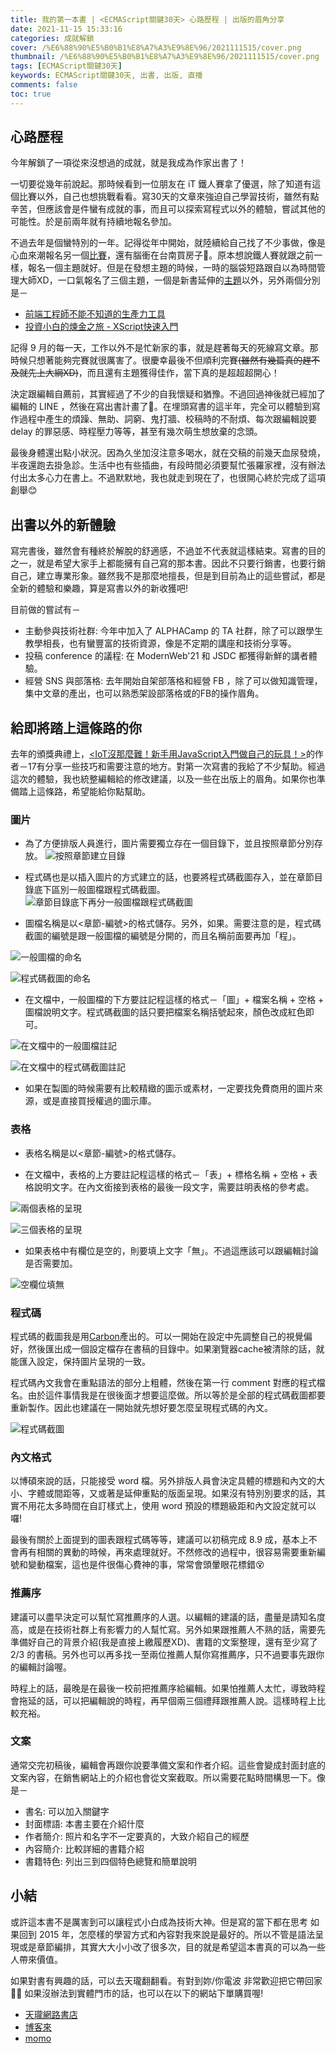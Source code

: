 ```yaml
---
title: 我的第一本書 | <ECMAScript關鍵30天> 心路歷程 | 出版的眉角分享
date: 2021-11-15 15:33:16
categories: 成就解鎖
cover: /%E6%88%90%E5%B0%B1%E8%A7%A3%E9%8E%96/2021111515/cover.png
thumbnail: /%E6%88%90%E5%B0%B1%E8%A7%A3%E9%8E%96/2021111515/cover.png
tags: [ECMAScript關鍵30天]
keywords: ECMAScript關鍵30天, 出書, 出版, 直播
comments: false
toc: true
---
```


## 心路歷程

今年解鎖了一項從來沒想過的成就，就是我成為作家出書了！

一切要從幾年前說起。那時候看到一位朋友在 iT 鐵人賽拿了優選，除了知道有這個比賽以外，自己也想挑戰看看。寫30天的文章來強迫自己學習技術，雖然有點辛苦，但應該會是件蠻有成就的事，而且可以探索寫程式以外的體驗，嘗試其他的可能性。於是前兩年就有持續地報名參加。
<!-- more -->
不過去年是個蠻特別的一年。記得從年中開始，就陸續給自己找了不少事做，像是心血來潮報名另一個[比賽](https://tourtech.taiwan.net.tw/tw)，還有腦衝在台南買房子🤣。原本想說鐵人賽就跟之前一樣，報名一個主題就好。但是在發想主題的時候，一時的腦袋短路跟自以為時間管理大師XD，一口氣報名了三個主題，一個是新書延伸的[主題](https://ithelp.ithome.com.tw/users/20110962/ironman/3303)以外，另外兩個分別是－

- [前端工程師不能不知道的生產力工具](https://ithelp.ithome.com.tw/users/20110962/ironman/3327)
- [投資小白的煉金之旅 - XScript快速入門](https://ithelp.ithome.com.tw/users/20110962/ironman/3301)

記得 9 月的每一天，工作以外不是忙新家的事，就是趕著每天的死線寫文章。那時候只想著能夠完賽就很厲害了。很慶幸最後不但順利完賽~~(雖然有幾篇真的趕不及就先上大綱XD)~~，而且還有主題獲得佳作，當下真的是超超超開心！

決定跟編輯自薦前，其實經過了不少的自我懷疑和猶豫。不過回過神後就已經加了編輯的 LINE ，然後在寫出書計畫了🤣。在埋頭寫書的這半年，完全可以體驗到寫作過程中產生的煩躁、無助、詞窮、鬼打牆、校稿時的不耐煩、每次跟編輯說要 delay 的罪惡感、時程壓力等等，甚至有幾次萌生想放棄的念頭。

最後身體還出點小狀況。因為久坐加沒注意多喝水，就在交稿的前幾天血尿發燒，半夜還跑去掛急診。生活中也有些插曲，有段時間必須要幫忙張羅家裡，沒有辦法付出太多心力在書上。不過默默地，我也就走到現在了，也很開心終於完成了這項創舉😊

## 出書以外的新體驗

寫完書後，雖然會有種終於解脫的舒適感，不過並不代表就這樣結束。寫書的目的之一，就是希望大家手上都能擁有自己寫的那本書。因此不只要行銷書，也要行銷自己，建立專業形象。雖然我不是那麼地擅長，但是到目前為止的這些嘗試，都是全新的體驗和樂趣，算是寫書以外的新收獲吧! 

目前做的嘗試有－

- 主動參與技術社群: 今年中加入了 ALPHACamp 的 TA 社群，除了可以跟學生教學相長，也有蠻豐富的技術資源，像是不定期的講座和技術分享等。
- 投稿 conference 的議程: 在 ModernWeb'21 和 JSDC 都獲得新鮮的講者體驗。
- 經營 SNS 與部落格: 去年開始自架部落格和經營 FB ，除了可以做知識管理，集中文章的產出，也可以熟悉架設部落格或的FB的操作眉角。

## 給即將踏上這條路的你

去年的頒獎典禮上，[<IoT沒那麼難！新手用JavaScript入門做自己的玩具！>](https://readmoo.com/book/210175686000101)的作者－17有分享一些技巧和需要注意的地方。對第一次寫書的我給了不少幫助。經過這次的體驗，我也統整編輯給的修改建議，以及一些在出版上的眉角。如果你也準備踏上這條路，希望能給你點幫助。

### 圖片

- 為了方便排版人員進行，圖片需要獨立存在一個目錄下，並且按照章節分別存放。
![按照章節建立目錄](/%E6%88%90%E5%B0%B1%E8%A7%A3%E9%8E%96/2021111515/pic-1.png)

- 程式碼也是以插入圖片的方式建立的話，也要將程式碼截圖存入，並在章節目錄底下區別一般圖檔跟程式碼截圖。
![章節目錄底下再分一般圖檔跟程式碼截圖](/%E6%88%90%E5%B0%B1%E8%A7%A3%E9%8E%96/2021111515/pic-2.png)

- 圖檔名稱是以<章節-編號>的格式儲存。另外，如果。需要注意的是，程式碼截圖的編號是跟一般圖檔的編號是分開的，而且名稱前面要再加「程」。

![一般圖檔的命名](/%E6%88%90%E5%B0%B1%E8%A7%A3%E9%8E%96/2021111515/pic-3.png)

![程式碼截圖的命名](/%E6%88%90%E5%B0%B1%E8%A7%A3%E9%8E%96/2021111515/pic-4.png)

- 在文檔中，一般圖檔的下方要註記程這樣的格式－「圖」+ 檔案名稱 + 空格 + 圖檔說明文字。程式碼截圖的話只要把檔案名稱括號起來，顏色改成紅色即可。

![在文檔中的一般圖檔註記](/%E6%88%90%E5%B0%B1%E8%A7%A3%E9%8E%96/2021111515/pic-5.png)

![在文檔中的程式碼截圖註記](/%E6%88%90%E5%B0%B1%E8%A7%A3%E9%8E%96/2021111515/pic-6.png)

- 如果在製圖的時候需要有比較精緻的圖示或素材，一定要找免費商用的圖片來源，或是直接買授權過的圖示庫。

### 表格

- 表格名稱是以<章節-編號>的格式儲存。

- 在文檔中，表格的上方要註記程這樣的格式－「表」+ 標格名稱 + 空格 + 表格說明文字。在內文銜接到表格的最後一段文字，需要註明表格的參考處。

![兩個表格的呈現](/%E6%88%90%E5%B0%B1%E8%A7%A3%E9%8E%96/2021111515/table-1.png)

![三個表格的呈現](/%E6%88%90%E5%B0%B1%E8%A7%A3%E9%8E%96/2021111515/table-2.png)

- 如果表格中有欄位是空的，則要填上文字「無」。不過這應該可以跟編輯討論是否需要加。

![空欄位填無](/%E6%88%90%E5%B0%B1%E8%A7%A3%E9%8E%96/2021111515/table-3.png)


### 程式碼

程式碼的截圖我是用[Carbon](https://carbon.now.sh/)產出的。可以一開始在設定中先調整自己的視覺偏好，然後匯出成一個設定檔存在書稿的目錄中。如果瀏覽器cache被清除的話，就能匯入設定，保持圖片呈現的一致。

程式碼內文我會在重點語法的部分上粗體，然後在第一行 comment 對應的程式檔名。由於這件事情我是在很後面才想要這麼做。所以等於是全部的程式碼截圖都要重新製作。因此也建議在一開始就先想好要怎麼呈現程式碼的內文。

![程式碼截圖](/%E6%88%90%E5%B0%B1%E8%A7%A3%E9%8E%96/2021111515/code-1.png)

### 內文格式

以博碩來說的話，只能接受 word 檔。另外排版人員會決定具體的標題和內文的大小、字體或間距等，又或著是延伸重點的版面呈現。如果沒有特別別要求的話，其實不用花太多時間在自訂樣式上，使用 word 預設的標題級距和內文設定就可以囉! 

最後有關於上面提到的圖表跟程式碼等等，建議可以初稿完成 8.9 成，基本上不會再有相關的異動的時候，再來處理就好。不然修改的過程中，很容易需要重新編號和變動檔案，這也是件很傷心費神的事，常常會頭暈眼花標錯😵

### 推薦序

建議可以盡早決定可以幫忙寫推薦序的人選。以編輯的建議的話，盡量是請知名度高，或是在技術社群上有影響力的人幫忙寫。另外如果跟推薦人不熟的話，需要先準備好自己的背景介紹(我是直接上繳履歷XD)、書籍的文案整理，還有至少寫了 2/3 的書稿。另外也可以再多找一至兩位推薦人幫你寫推薦序，只不過要事先跟你的編輯討論喔。

時程上的話，最晚是在最後一校前把推薦序給編輯。如果怕推薦人太忙，導致時程會拖延的話，可以把編輯說的時程，再早個兩三個禮拜跟推薦人說。這樣時程上比較充裕。

### 文案

通常交完初稿後，編輯會再跟你說要準備文案和作者介紹。這些會變成封面封底的文案內容，在銷售網站上的介紹也會從文案截取。所以需要花點時間構思一下。像是－
- 書名: 可以加入關鍵字
- 封面標語: 本書主要在介紹什麼
- 作者簡介: 照片和名字不一定要真的，大致介紹自己的經歷
- 內容簡介: 比較詳細的書籍介紹
- 書籍特色: 列出三到四個特色總覽和簡單說明

## 小結

或許這本書不是厲害到可以讓程式小白成為技術大神。但是寫的當下都在思考 如果回到 2015 年，怎麼樣的學習方式和內容對我來說是最好的。所以不管是語法呈現或是章節編排，其實大大小小改了很多次，目的就是希望這本書真的可以為一些人帶來價值。

如果對書有興趣的話，可以去天瓏翻翻看。有對到妳/你電波 非常歡迎把它帶回家👏👏
如果沒辦法到實體門市的話，也可以在以下的網站下單購買喔!
- [天瓏網路書店](https://www.tenlong.com.tw/products/9789864349197)
- [博客來](https://www.books.com.tw/products/0010907980)
- [momo](https://www.tenlong.com.tw/products/9789864349197)
